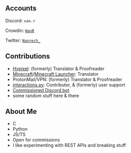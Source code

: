 ## Accounts
Discord: `van.r`

Crowdin: [`NanR`](https://crowdin.com/profile/NanR)

Twitter: [`Nanrech_`](https://twitter.com/Nanrech_)

## Contributions
- [Hypixel](): (formerly) Translator & Proofreader 
- [Minecraft](https://crowdin.com/project/minecraft)/[Minecraft Launcher](https://crowdin.com/project/minecraft-launcher): Translator
- ProtonMail/VPN: (formerly) Translator & Proofreader
- [interactions.py](https://github.com/interactions-py/): Contributor, & (formerly) user support
- [Commissioned Discord bot](https://github.com/Nanrech/2bot)
- some random stuff here & there

## About Me
- C
- Python
- JS/TS
- Open for commissions
- I like experimenting with REST APIs and breaking stuff
